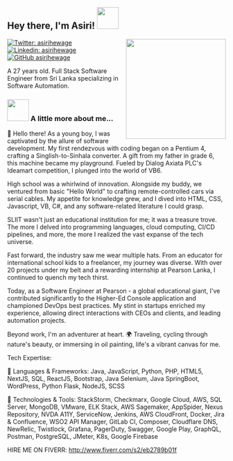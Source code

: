 <h2> Hey there, I'm Asiri! <img src="https://media.giphy.com/media/mGcNjsfWAjY5AEZNw6/giphy.gif" width="50"></h2>
<img align='right' src="https://media.giphy.com/media/29I0RFoP1UBRt9hFCI/giphy.gif" width="230">

[![Twitter: asirihewage](https://img.shields.io/twitter/follow/asirihewage?style=social)](https://twitter.com/asirihewage)
[![Linkedin: asirihewage](https://img.shields.io/badge/-AsiriHewage-blue?style=flat-square&logo=Linkedin&logoColor=white&link=https://www.linkedin.com/in/asirihewage/)](https://www.linkedin.com/in/asirihewage/)
[![GitHub asirihewage](https://img.shields.io/github/followers/asirihewage?label=follow&style=social)](https://github.com/asirihewage)

A 27 years old. Full Stack Software Engineer from Sri Lanka specializing in Software Automation.

### <img src="https://media.giphy.com/media/VgCDAzcKvsR6OM0uWg/giphy.gif" width="50"> A little more about me...  

👋 Hello there! As a young boy, I was captivated by the allure of software development. My first rendezvous with coding began on a Pentium 4, crafting a Singlish-to-Sinhala converter. A gift from my father in grade 6, this machine became my playground. Fueled by Dialog Axiata PLC's Ideamart competition, I plunged into the world of VB6.

High school was a whirlwind of innovation. Alongside my buddy, we ventured from basic "Hello World" to crafting remote-controlled cars via serial cables. My appetite for knowledge grew, and I dived into HTML, CSS, Javascript, VB, C#, and any software-related literature I could grasp.

SLIIT wasn't just an educational institution for me; it was a treasure trove. The more I delved into programming languages, cloud computing, CI/CD pipelines, and more, the more I realized the vast expanse of the tech universe.

Fast forward, the industry saw me wear multiple hats. From an educator for international school kids to a freelancer, my journey was diverse. With over 20 projects under my belt and a rewarding internship at Pearson Lanka, I continued to quench my tech thirst.

Today, as a Software Engineer at Pearson - a global educational giant, I've contributed significantly to the Higher-Ed Console application and championed DevOps best practices. My stint in startups enriched my experience, allowing direct interactions with CEOs and clients, and leading automation projects.

Beyond work, I'm an adventurer at heart. 🌍 Traveling, cycling through nature's beauty, or immersing in oil painting, life's a vibrant canvas for me.

Tech Expertise:

🔹 Languages & Frameworks: Java, JavaScript, Python, PHP, HTML5, NextJS, SQL, ReactJS, Bootstrap, Java Selenium, Java SpringBoot, WordPress, Python Flask, NodeJS, SCSS

🔹 Technologies & Tools: StackStorm, Checkmarx, Google Cloud, AWS, SQL Server, MongoDB, VMware, ELK Stack, AWS Sagemaker, AppSpider, Nexus Repository, NVDA A11Y, ServiceNow, Jenkins, AWS CloudFront, Docker, Jira & Confluence, WSO2 API Manager, GitLab CI, Composer, Cloudflare DNS, NewRelic, Twistlock, Grafana, PagerDuty, Swagger, Google Play, GraphQL, Postman, PostgreSQL, JMeter, K8s, Google Firebase

HIRE ME ON FIVERR: http://www.fiverr.com/s2/eb2789b01f
